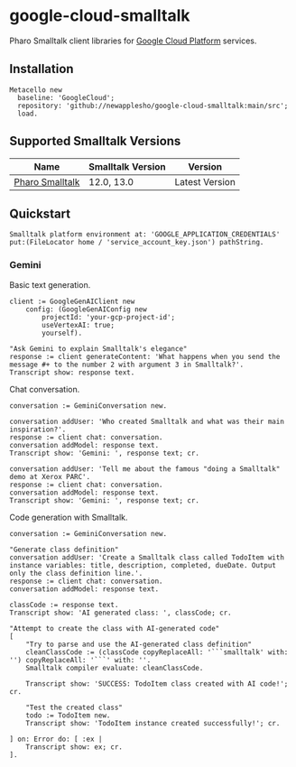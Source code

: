 # google-cloud-smalltalk

Pharo Smalltalk client libraries for [Google Cloud Platform](https://cloud.google.com/) services.

## Installation

```
Metacello new
  baseline: 'GoogleCloud';
  repository: 'github://newapplesho/google-cloud-smalltalk:main/src';
  load.
```

## Supported Smalltalk Versions

| Name                                 | Smalltalk Version | Version        |
| ------------------------------------ | ----------------- | -------------- |
| [Pharo Smalltalk](http://pharo.org/) | 12.0, 13.0        | Latest Version |

## Quickstart

```smalltalk
Smalltalk platform environment at: 'GOOGLE_APPLICATION_CREDENTIALS' put:(FileLocator home / 'service_account_key.json') pathString.
```

### Gemini

Basic text generation.

```smalltalk
client := GoogleGenAIClient new
    config: (GoogleGenAIConfig new
        projectId: 'your-gcp-project-id';
        useVertexAI: true;
        yourself).

"Ask Gemini to explain Smalltalk's elegance"
response := client generateContent: 'What happens when you send the message #+ to the number 2 with argument 3 in Smalltalk?'.
Transcript show: response text.
```

Chat conversation.

```smalltalk
conversation := GeminiConversation new.

conversation addUser: 'Who created Smalltalk and what was their main inspiration?'.
response := client chat: conversation.
conversation addModel: response text.
Transcript show: 'Gemini: ', response text; cr.

conversation addUser: 'Tell me about the famous "doing a Smalltalk" demo at Xerox PARC'.
response := client chat: conversation.
conversation addModel: response text.
Transcript show: 'Gemini: ', response text; cr.
```

Code generation with Smalltalk.

````smalltalk
conversation := GeminiConversation new.

"Generate class definition"
conversation addUser: 'Create a Smalltalk class called TodoItem with instance variables: title, description, completed, dueDate. Output only the class definition line.'.
response := client chat: conversation.
conversation addModel: response text.

classCode := response text.
Transcript show: 'AI generated class: ', classCode; cr.

"Attempt to create the class with AI-generated code"
[
    "Try to parse and use the AI-generated class definition"
    cleanClassCode := (classCode copyReplaceAll: '```smalltalk' with: '') copyReplaceAll: '```' with: ''.
    Smalltalk compiler evaluate: cleanClassCode.

    Transcript show: 'SUCCESS: TodoItem class created with AI code!'; cr.

    "Test the created class"
    todo := TodoItem new.
    Transcript show: 'TodoItem instance created successfully!'; cr.

] on: Error do: [ :ex |
    Transcript show: ex; cr.
].
````
